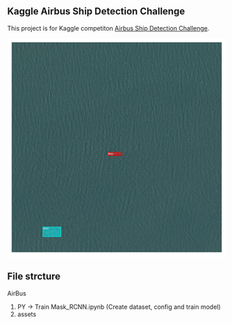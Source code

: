 
## Kaggle Airbus Ship Detection Challenge

This project is for Kaggle competiton [Airbus Ship Detection Challenge](https://www.kaggle.com/c/airbus-ship-detection).

![infer_example](assets/ship.png)

## File strcture

AirBus  

1. PY -> Train Mask_RCNN.ipynb (Create dataset, config and train model)                      
2. assets                    
